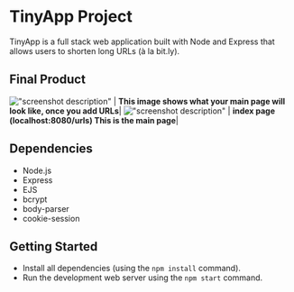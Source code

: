 # TinyApp Project

TinyApp is a full stack web application built with Node and Express that allows users to shorten long URLs (à la bit.ly).

## Final Product


!["screenshot description"](https://github.com/Kostakv/tinyapp/blob/feature/user-registration/docs/urls-page-links.png?raw=true)
| <b>This image shows what your main page will look like, once you add URLs</b>|
!["screenshot description"](https://github.com/Kostakv/tinyapp/blob/feature/user-registration/docs/urls-page.png?raw=true)
| <b>index page (localhost:8080/urls) This is the main page</b>|

## Dependencies

- Node.js
- Express
- EJS
- bcrypt
- body-parser
- cookie-session


## Getting Started

- Install all dependencies (using the `npm install` command).
- Run the development web server using the `npm start` command.
